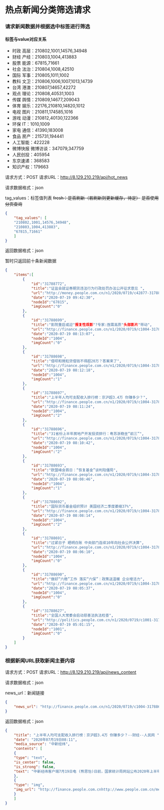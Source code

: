 热点新闻分类筛选请求
===

### 请求新闻数据并根据选中标签进行筛选

#### 标签与value对应关系
+ 时政 高层：210802,1001,14576,34948
+ 财经 产经：210803,1004,413883
+ 股票 能源：67815,71661
+ 社会 法治：210804,1008,42510
+ 国际 军事：210805,1011,1002
+ 教科 文卫：210806,1006,1007,1013,14739
+ 台湾 港澳：210807,14657,42272
+ 观点 理论：210808,40531,1003
+ 传媒 舆情：210809,14677,209043
+ 体育 娱乐：22176,210810,14820,1012
+ 电视 图片：210811,174585,1016
+ 游戏 动漫：210812,40130,122366
+ 环保 IT：1010,1009
+ 家电 通信：41390,183008
+ 食品 房产：215731,194441
+ 人工智能：422228
+ 微博快报 微博访谈：347079,347759
+ 人民创投：405954
+ 东京速递：368583
+ 知识产权：179663

请求方式：POST
请求URL：http://8.129.210.219/api/hot_news

请求数据格式：json

tag_values：标签值列表
~~fresh：是否刷新（若刷新则更新缓存，待定）~~
~~是否使用分页查询~~

```json
{
    "tag_values": [
    "210802,1001,14576,34948",
    "210803,1004,413883",
    "67815,71661"
    ]
}
```
返回数据格式：json

暂时只返回前十条新闻数据

```json
{
    "items":[
        {
            "id":"31788772",
            "title":"证监会就证券期货违法行为行政处罚办法公开征求意见 ",
            "url":"http://money.people.com.cn/n1/2020/0719/c42877-31788772.html",
            "date":"2020-07-19 09:42:30",
            "nodeId":"67815",
            "imgCount":"0"
        },
        {
            "id":"31788699",
            "title":"影院重启或迎"报复性观影"?专家:亟需高质"头部影片"带动",
            "url":"http://finance.people.com.cn/n1/2020/0719/c1004-31788699.html",
            "date":"2020-07-19 08:13:07",
            "nodeId":"1004",
            "imgCount":"0"
        },
        {
            "id":"31788698",
            "title":"借呗和微粒贷借钱不得超20万？答案来了",
            "url":"http://finance.people.com.cn/n1/2020/0719/c1004-31788698.html",
            "date":"2020-07-19 08:12:18",
            "nodeId":"1004",
            "imgCount":"1"
        },
        {
            "id":"31788697",
            "title":"上半年人均可支配收入排行榜：京沪超3.4万 你赚多少？",
            "url":"http://finance.people.com.cn/n1/2020/0719/c1004-31788697.html",
            "date":"2020-07-19 08:11:24",
            "nodeId":"1004",
            "imgCount":"2"
        },
        {
            "id":"31788696",
            "title":"31省份上半年房地产开发投资排行：粤苏浙稳坐“前三”",
            "url":"http://finance.people.com.cn/n1/2020/0719/c1004-31788696.html",
            "date":"2020-07-19 08:10:42",
            "nodeId":"1004",
            "imgCount":"2"
        },
        {
            "id":"31788693",
            "title":"欧盟峰会首日：“恢复基金”谈判陷僵局",
            "url":"http://finance.people.com.cn/n1/2020/0719/c1004-31788693.html",
            "date":"2020-07-19 08:08:46",
            "nodeId":"1004",
            "imgCount":"1"
        },
        {
            "id":"31788692",
            "title":"国际货币基金组织预计 美国经济二季度萎缩37%",
            "url":"http://finance.people.com.cn/n1/2020/0719/c1004-31788692.html",
            "date":"2020-07-19 08:08:14",
            "nodeId":"1004",
            "imgCount":"2"
        },
        {
            "id":"31788691",
            "title":"过紧日子 晒明白账 中央部门连续10年向社会公开决算",
            "url":"http://finance.people.com.cn/n1/2020/0719/c1004-31788691.html",
            "date":"2020-07-19 08:06:10",
            "nodeId":"1004",
            "imgCount":"0"
        },
        {
            "id":"31788690",
            "title":"做好“六稳”工作 落实“六保”：政策送温暖 企业增活力",
            "url":"http://finance.people.com.cn/n1/2020/0719/c1004-31788690.html",
            "date":"2020-07-19 08:05:37",
            "nodeId":"1004",
            "imgCount":"0"
        },
        {
            "id":"31788627",
            "title":"全国人大常委会启动慈善法执法检查",
            "url":"http://politics.people.com.cn/n1/2020/0719/c1001-31788627.html",
            "date":"2020-07-19 05:01:15",
            "nodeId":"1001",
            "imgCount":"0"
        }
    ]
}
```

### 根据新闻URL获取新闻主要内容

请求方式：POST
请求URL：http://8.129.210.219/api/news_content

请求数据格式：json

news_url：新闻链接

```json
{
    "news_url": "http://finance.people.com.cn/n1/2020/0719/c1004-31788697.html"
}
```

返回数据格式：json

```json
{
    "title": "上半年人均可支配收入排行榜：京沪超3.4万 你赚多少？--财经--人民网 ",
    "date": "2020年07月19日08:11",
    "media_source": "中新经纬",
    "contents": [
    {
    "type": "text",
    "is_center": false,
    "is_strong": false,
    "text": "中新经纬客户端7月19日电 (熊思怡)日前，国家统计局网站公布2020年上半年31省份居民人均可支配收入显示，上海、北京人均可支配收入突破3.4万，另有8省份上半年人均可支配收入超全国平均线。"
    },
    {
    "type": "img",
    "img_url": "http://finance.people.com.cnhttp://www.people.com.cn/mediafile/pic/20200719/47/5681516794433528199.jpg"
    }
    ]
}
```